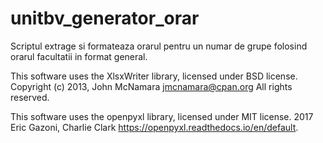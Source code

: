 # unitbv_generator_orar
Scriptul extrage si formateaza orarul pentru un numar de grupe folosind orarul facultatii in format general.

This software uses the XlsxWriter library, licensed under BSD license. Copyright (c) 2013, John McNamara <jmcnamara@cpan.org> All rights reserved.

This software uses the openpyxl library, licensed under MIT license. 2017 Eric Gazoni, Charlie Clark <https://openpyxl.readthedocs.io/en/default>.
